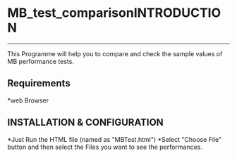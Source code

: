 # MB_test_comparisonINTRODUCTION
------------
This Programme will help you to compare and check the sample values of MB performance tests.

Requirements
------------
*web Browser

INSTALLATION & CONFIGURATION
------------
*Just Run the HTML file (named as "MBTest.html")
*Select "Choose File" button and then select the Files you want to see the performances.

